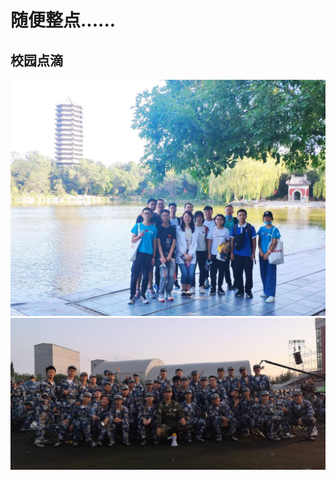 # 随便整点......
## 校园点滴
<img src="https://github.com/yunlong221/yunlong221.github.io/blob/main/picture/1.jpg">
<img src="https://github.com/yunlong221/yunlong221.github.io/blob/main/picture/2.jpg">
